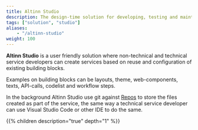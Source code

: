 ```yaml
---
title: Altinn Studio
description: The design-time solution for developing, testing and maintaining Altinn Studio applications.
tags: ["solution", "studio"]
aliases:
    - "/altinn-studio"
weight: 100
---
```


**Altinn Studio** is a user friendly solution where non-technical and technical
service developers can create services based on reuse and configuration of existing 
building blocks.

Examples on building blocks can be layouts, theme, web-components, texts, API-calls, codelist
and workflow steps. 

In the background Altinn Studio use git against [Repos](/altinn-studio-repos) to store
the files created as part of the service, the same way a technical service developer
can use Visual Studio Code or other IDE to do the same. 

{{% children description="true" depth="1" %}}